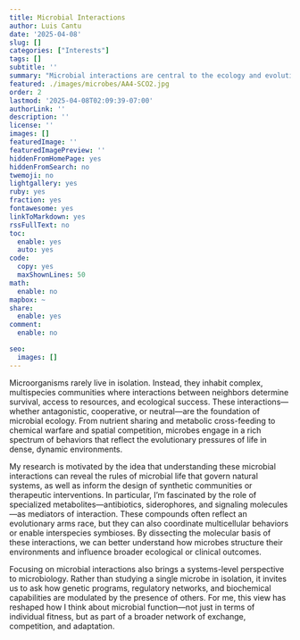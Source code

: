 ```yaml
---
title: Microbial Interactions
author: Luis Cantu
date: '2025-04-08'
slug: []
categories: ["Interests"]
tags: []
subtitle: ''
summary: "Microbial interactions are central to the ecology and evolution of microbial life, shaping community structure, driving specialized metabolite production, and offering insight into the molecular strategies that microbes use to communicate, compete, and cooperate."
featured: ./images/microbes/AA4-SCO2.jpg
order: 2
lastmod: '2025-04-08T02:09:39-07:00'
authorLink: ''
description: ''
license: ''
images: []
featuredImage: ''
featuredImagePreview: ''
hiddenFromHomePage: yes
hiddenFromSearch: no
twemoji: no
lightgallery: yes
ruby: yes
fraction: yes
fontawesome: yes
linkToMarkdown: yes
rssFullText: no
toc:
  enable: yes
  auto: yes
code:
  copy: yes
  maxShownLines: 50
math:
  enable: no
mapbox: ~
share:
  enable: yes
comment:
  enable: no

seo:
  images: []
---
```


Microorganisms rarely live in isolation. Instead, they inhabit complex, multispecies communities where interactions between neighbors determine survival, access to resources, and ecological success. These interactions—whether antagonistic, cooperative, or neutral—are the foundation of microbial ecology. From nutrient sharing and metabolic cross-feeding to chemical warfare and spatial competition, microbes engage in a rich spectrum of behaviors that reflect the evolutionary pressures of life in dense, dynamic environments.

My research is motivated by the idea that understanding these microbial interactions can reveal the rules of microbial life that govern natural systems, as well as inform the design of synthetic communities or therapeutic interventions. In particular, I’m fascinated by the role of specialized metabolites—antibiotics, siderophores, and signaling molecules—as mediators of interaction. These compounds often reflect an evolutionary arms race, but they can also coordinate multicellular behaviors or enable interspecies symbioses. By dissecting the molecular basis of these interactions, we can better understand how microbes structure their environments and influence broader ecological or clinical outcomes.

Focusing on microbial interactions also brings a systems-level perspective to microbiology. Rather than studying a single microbe in isolation, it invites us to ask how genetic programs, regulatory networks, and biochemical capabilities are modulated by the presence of others. For me, this view has reshaped how I think about microbial function—not just in terms of individual fitness, but as part of a broader network of exchange, competition, and adaptation.

<!--more-->
